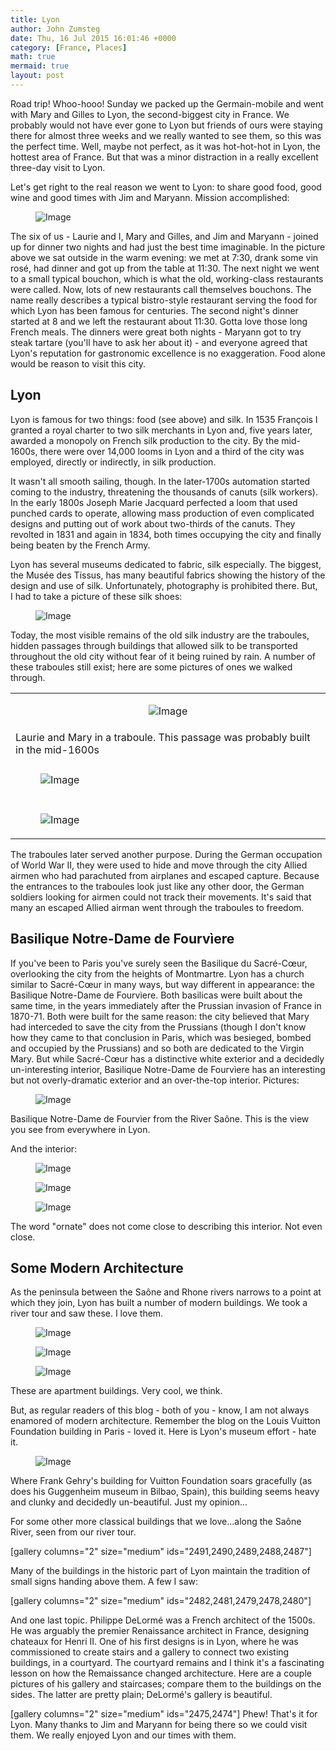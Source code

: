 ```yaml
---
title: Lyon
author: John Zumsteg
date: Thu, 16 Jul 2015 16:01:46 +0000
category: [France, Places]
math: true
mermaid: true
layout: post
---
```

Road trip! Whoo-hooo! Sunday we packed up the Germain-mobile and went with Mary and Gilles to Lyon, the second-biggest city in France. We probably would not have ever gone to Lyon but friends of ours were staying there for almost three weeks and we really wanted to see them, so this was the perfect time. Well, maybe not perfect, as it was hot-hot-hot in Lyon, the hottest area of France. But that was a minor distraction in a really excellent three-day visit to Lyon.

Let's get right to the real reason we went to Lyon: to share good food, good wine and good times with Jim and Maryann. Mission accomplished:
<figure class = "portrait">
	<img src="{{"/assets/images/2015/07/IMG_0053-2.jpg" | prepend: site.baseurl | prepend: site.url }}" alt="Image" />
	<figcaption></figcaption>
</figure>



The six of us - Laurie and I, Mary and Gilles, and Jim and Maryann - joined up for dinner two nights and had just the best time imaginable. In the picture above we sat outside in the warm evening: we met at 7:30, drank some vin rosé, had dinner and got up from the table at 11:30. The next night we went to a small typical bouchon, which is what the old, working-class restaurants were called. Now, lots of new restaurants call themselves bouchons. The name really describes a typical bistro-style restaurant serving the food for which Lyon has been famous for centuries. The second night's dinner started at 8 and we left the restaurant about 11:30. Gotta love those long French meals. The dinners were great both nights - Maryann got to try steak tartare (you'll have to ask her about it) - and everyone agreed that Lyon's reputation for gastronomic excellence is no exaggeration. Food alone would be reason to visit this city.
<h2>Lyon</h2>
Lyon is famous for two things: food (see above) and silk. In 1535 François I granted a royal charter to two silk merchants in Lyon and, five years later, awarded a monopoly on French silk production to the city. By the mid-1600s, there were over 14,000 looms in Lyon and a third of the city was employed, directly or indirectly, in silk production.

It wasn't all smooth sailing, though. In the later-1700s automation started coming to the industry, threatening the thousands of canuts (silk workers). In the early 1800s Joseph Marie Jacquard perfected a loom that used punched cards to operate, allowing mass production of even complicated designs and putting out of work about two-thirds of the canuts. They revolted in 1831 and again in 1834, both times occupying the city and finally being beaten by the French Army.

Lyon has several museums dedicated to fabric, silk especially. The biggest, the Musée des Tissus, has many beautiful fabrics showing the history of the design and use of silk. Unfortunately, photography is prohibited there. But, I had to take a picture of these silk shoes:

<figure class = "landscape">
	<img src="{{"/assets/images/2015/07/DSC09051.jpg" | prepend: site.baseurl | prepend: site.url }}" alt="Image" />
	<figcaption></figcaption>
</figure>



Today, the most visible remains of the old silk industry are the traboules, hidden passages through buildings that allowed silk to be transported throughout the old city without fear of it being ruined by rain. A number of these traboules still exist; here are some pictures of ones we walked through.
<table border="0">
<tbody>
<tr>
<td align="center"><figure class = "portrait">
	<img src="{{"/assets/images/2015/07/DSC08976.jpg" | prepend: site.baseurl | prepend: site.url }}" alt="Image" />
	<figcaption></figcaption>
</figure>

</td>
</tr>
<tr>
<td>Laurie and Mary in a traboule. This passage was probably built in the mid-1600s</td>
</tr>
<tr>
<td></td>
</tr>
<tr>
<td><figure class = "portrait">
	<img src="{{"/assets/images/2015/07/DSC08967.jpg" | prepend: site.baseurl | prepend: site.url }}" alt="Image" />
	<figcaption></figcaption>
</figure>

</td>
</tr>
<tr>
<td></td>
</tr>
<tr>
<td><figure class = "portrait">
	<img src="{{"/assets/images/2015/07/DSC08952.jpg" | prepend: site.baseurl | prepend: site.url }}" alt="Image" />
	<figcaption></figcaption>
</figure>

</td>
</tr>
</tbody>
</table>
The traboules later served another purpose. During the German occupation of World War II, they were used to hide and move through the city Allied airmen who had parachuted from airplanes and escaped capture. Because the entrances to the traboules look just like any other door, the German soldiers looking for airmen could not track their movements. It's said that many an escaped Allied airman went through the traboules to freedom.
<h2>Basilique Notre-Dame de Fourvìere</h2>
If you've been to Paris you've surely seen the Basilique du Sacré-Cœur, overlooking the city from the heights of Montmartre. Lyon has a church similar to Sacré-Cœur in many ways, but way different in appearance: the Basilique Notre-Dame de Fourvìere. Both basilicas were built about the same time, in the years immediately after the Prussian invasion of France in 1870-71. Both were built for the same reason: the city believed that Mary had interceded to save the city from the Prussians (though I don't know how they came to that conclusion in Paris, which was besieged, bombed and occupied by the Prussians) and so both are dedicated to the Virgin Mary. But while Sacré-Cœur has a distinctive white exterior and a decidedly un-interesting interior, Basilique Notre-Dame de Fourvìere has an interesting but not overly-dramatic exterior and an over-the-top interior. Pictures:

<figure class = "landscape">
	<img src="{{"/assets/images/2015/07/DSC09042.jpg" | prepend: site.baseurl | prepend: site.url }}" alt="Image" />
	<figcaption></figcaption>
</figure>


Basilique Notre-Dame de Fourvìer from the River Saône. This is the view you see from everywhere in Lyon.

And the interior:
<figure class = "portrait">
	<img src="{{"/assets/images/2015/07/DSC08908.jpg" | prepend: site.baseurl | prepend: site.url }}" alt="Image" />
	<figcaption></figcaption>
</figure>



<figure class = "portrait">
	<img src="{{"/assets/images/2015/07/DSC08910.jpg" | prepend: site.baseurl | prepend: site.url }}" alt="Image" />
	<figcaption></figcaption>
</figure>



<figure class = "portrait">
	<img src="{{"/assets/images/2015/07/DSC08921.jpg" | prepend: site.baseurl | prepend: site.url }}" alt="Image" />
	<figcaption></figcaption>
</figure>


The word "ornate" does not come close to describing this interior. Not even close.
<h2>Some Modern Architecture</h2>
As the peninsula between the Saône and Rhone rivers narrows to a point at which they join, Lyon has built a number of modern buildings. We took a river tour and saw these. I love them.

<figure class = "landscape">
	<img src="{{"/assets/images/2015/07/DSC09022.jpg" | prepend: site.baseurl | prepend: site.url }}" alt="Image" />
	<figcaption></figcaption>
</figure>



<figure class = "landscape">
	<img src="{{"/assets/images/2015/07/DSC09025.jpg" | prepend: site.baseurl | prepend: site.url }}" alt="Image" />
	<figcaption></figcaption>
</figure>



<figure class = "landscape">
	<img src="{{"/assets/images/2015/07/DSC09028.jpg" | prepend: site.baseurl | prepend: site.url }}" alt="Image" />
	<figcaption></figcaption>
</figure>

These are apartment buildings. Very cool, we think.

But, as regular readers of this blog - both of you - know, I am not always enamored of modern architecture. Remember the blog on the Louis Vuitton Foundation building in Paris - loved it. Here is Lyon's museum effort - hate it.
<figure class = "landscape">
	<img src="{{"/assets/images/2015/07/DSC09020.jpg" | prepend: site.baseurl | prepend: site.url }}" alt="Image" />
	<figcaption></figcaption>
</figure>


Where Frank Gehry's building for Vuitton Foundation soars gracefully (as does his Guggenheim museum in Bilbao, Spain), this building seems heavy and clunky and decidedly un-beautiful. Just my opinion...

For some other more classical buildings that we love...along the Saône River, seen from our river tour.

[gallery columns="2" size="medium" ids="2491,2490,2489,2488,2487"]

Many of the buildings in the historic part of Lyon maintain the tradition of small signs handing above them. A few I saw:

[gallery columns="2" size="medium" ids="2482,2481,2479,2478,2480"]

And one last topic. Philippe DeLormé was a French architect of the 1500s. He was arguably the premier Renaissance architect in France, designing chateaux for Henri II. One of his first designs is in Lyon, where he was commissioned to create stairs and a gallery to connect two existing buildings, in a courtyard. The courtyard remains and I think it's a fascinating lesson on how the Remaissance changed architecture. Here are a couple pictures of his gallery and staircases; compare them to the buildings on the sides. The latter are pretty plain; DeLormé's gallery is beautiful.

[gallery columns="2" size="medium" ids="2475,2474"]
Phew! That's it for Lyon. Many thanks to Jim and Maryann for being there so we could visit them. We really enjoyed Lyon and our times with them.
